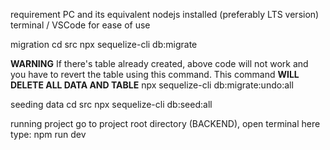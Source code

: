 requirement
PC and its equivalent
nodejs installed (preferably LTS version)
terminal / VSCode for ease of use

migration
cd src
npx sequelize-cli db:migrate

**WARNING**
If there's table already created, above code will not work and you have to revert the table using this command.
This command **WILL DELETE ALL DATA AND TABLE**
npx sequelize-cli db:migrate:undo:all

seeding data
cd src
npx sequelize-cli db:seed:all

running project
go to project root directory (BACKEND), open terminal here
type:
npm run dev

